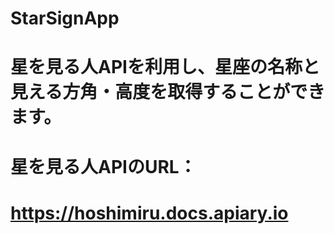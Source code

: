 # StarSignApp
# 星を見る人APIを利用し、星座の名称と見える方角・高度を取得することができます。
# 星を見る人APIのURL：
# https://hoshimiru.docs.apiary.io
